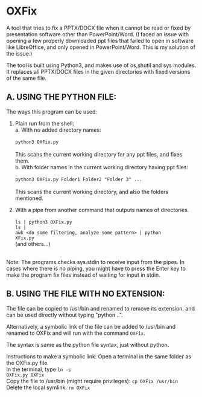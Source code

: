 # OXFix
A tool that tries to fix a PPTX/DOCX file when it cannot be read or fixed by presentation software other than PowerPoint/Word.
(I faced an issue with opening a few properly downloaded ppt files that failed to open in software like LibreOffice, and only opened in PowerPoint/Word. This is my solution of the issue.)

The tool is built using Python3, and makes use of os,shutil and sys modules. It replaces all PPTX/DOCX files in the given directories with fixed versions of the same file.

## A. USING THE PYTHON FILE:

The ways this program can be used:<br>
  1. Plain run from the shell:<br>
     a. With no added directory names:<br><br>
            <code>python3 OXFix.py</code><br><br>
        This scans the current working directory for any ppt files, and fixes them.<br>
     b. With folder names in the current working directory having ppt files:<br><br>
            <code>python3 OXFix.py Folder1 Folder2 "Folder 3" ...</code><br><br>
        This scans the current working directory, and also the folders mentioned.<br>

  2. With a pipe from another command that outputs names of directories.<br><br>
          <code>ls | python3 OXFix.py</code><br>
          <code>ls | awk <do some filtering, analyze some pattern> | python XFix.py</code><br>
        (and others...)<br><br>

Note: The programs checks sys.stdin to receive input from the pipes. In cases where there is no piping, you might have to press the Enter key to make the program fix files instead of waiting for input in stdin.<br>

## B. USING THE FILE WITH NO EXTENSION:

The file can be copied to /usr/bin and renamed to remove its extension, and can be used directly without typing "python ..".

Alternatively, a symbolic link of the file can be added to /usr/bin and renamed to OXFix and will run with the command <code>OXFix</code>.

The syntax is same as the python file syntax, just without python.

Instructions to make a symbolic link:
  Open a terminal in the same folder as the OXFix.py file.<br>
  In the terminal, type <code>ln -s OXFix.py OXFix</code><br>
  Copy the file to /usr/bin (might require privileges): <code>cp OXFix /usr/bin</code><br>
  Delete the local symlink. <code>rm OXFix</code><br>
